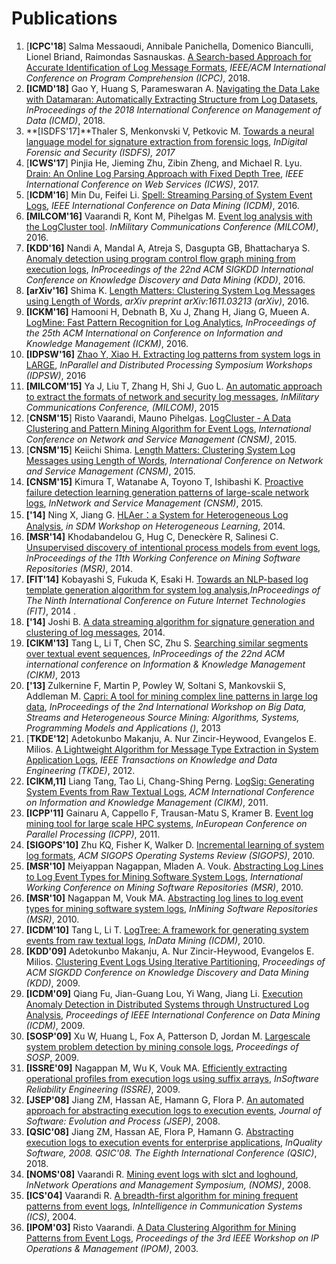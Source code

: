Publications
============

1. [**ICPC'18**] Salma Messaoudi, Annibale Panichella, Domenico Bianculli, Lionel Briand, Raimondas Sasnauskas. [A Search-based Approach for Accurate Identification of Log Message Formats](http://publications.uni.lu/bitstream/10993/35286/1/ICPC-2018.pdf), *IEEE/ACM International Conference on Program Comprehension (ICPC)*, 2018.
1. **[ICMD'18]** Gao Y, Huang S, Parameswaran A. [Navigating the Data Lake with Datamaran: Automatically Extracting Structure from Log Datasets](https://arxiv.org/pdf/1708.08905.pdf), *InProceedings of the 2018 International Conference on Management of Data (ICMD)*, 2018.
1. **[ISDFS'17]**Thaler S, Menkonvski V, Petkovic M. [Towards a neural language model for signature extraction from forensic logs](https://ieeexplore.ieee.org/abstract/document/7916497/), *InDigital Forensic and Security (ISDFS), 2017*
1. [**ICWS'17**] Pinjia He, Jieming Zhu, Zibin Zheng, and Michael R. Lyu. [Drain: An Online Log Parsing Approach with Fixed Depth Tree](http://jiemingzhu.github.io/pub/pjhe_icws2017.pdf), *IEEE International Conference on Web Services (ICWS)*, 2017.
1. [**ICDM'16**] Min Du, Feifei Li. [Spell: Streaming Parsing of System Event Logs](https://www.cs.utah.edu/~lifeifei/papers/spell.pdf), *IEEE International Conference on Data Mining (ICDM)*, 2016.
1. **[MILCOM'16]** Vaarandi R, Kont M, Pihelgas M. [Event log analysis with the LogCluster tool](https://ieeexplore.ieee.org/abstract/document/7795458/). *InMilitary Communications Conference (MILCOM)*, 2016.
1. **[KDD'16]** Nandi A, Mandal A, Atreja S, Dasgupta GB, Bhattacharya S. [Anomaly detection using program control flow graph mining from execution logs](https://pdfs.semanticscholar.org/cc2c/1755d4fd55a25d924894afdf5090c5bdaf6f.pdf), *InProceedings of the 22nd ACM SIGKDD International Conference on Knowledge Discovery and Data Mining (KDD)*, 2016.
1. **[arXiv'16]** Shima K. [Length Matters: Clustering System Log Messages using Length of Words](https://arxiv.org/pdf/1611.03213), *arXiv preprint arXiv:1611.03213 (arXiv)*, 2016.
1. **[ICKM'16]** Hamooni H, Debnath B, Xu J, Zhang H, Jiang G, Mueen A. [LogMine: Fast Pattern Recognition for Log Analytics](https://pdfs.semanticscholar.org/8de8/a4b5193200d332aa4c86956bffbdac758194.pdf), *InProceedings of the 25th ACM International on Conference on Information and Knowledge Management (ICKM)*, 2016.
1. **[IDPSW'16]** [Zhao Y, Xiao H. Extracting log patterns from system logs in LARGE](http://web.cse.ohio-state.edu/~lu.932/hpbdc2016/slides/hpbdc16-zhao.pdf), *InParallel and Distributed Processing Symposium Workshops (IDPSW)*, 2016
1. **[MILCOM'15]** Ya J, Liu T, Zhang H, Shi J, Guo L. [An automatic approach to extract the formats of network and security log messages](http://or.nsfc.gov.cn/bitstream/00001903-5/420617/1/1000014323760.pdf), *InMilitary Communications Conference, (MILCOM)*, 2015
1. [**CNSM'15**] Risto Vaarandi, Mauno Pihelgas. [LogCluster - A Data Clustering and Pattern Mining Algorithm for Event Logs](http://ristov.github.io/publications/cnsm15-logcluster-web.pdf), *International Conference on Network and Service Management (CNSM)*, 2015.
1. [**CNSM'15**] Keiichi Shima. [Length Matters: Clustering System Log Messages using Length of Words](https://arxiv.org/pdf/1611.03213.pdf), *International Conference on Network and Service Management (CNSM)*, 2015.
1. **[CNSM'15]** Kimura T, Watanabe A, Toyono T, Ishibashi K. [Proactive failure detection learning generation patterns of large-scale network logs](https://pdfs.semanticscholar.org/6b9d/2b40529b4464fdfffded76aff0d89704f9e5.pdf), *InNetwork and Service Management (CNSM)*, 2015.
1. **['14]** Ning X, Jiang G.  [HLAer：a System for Heterogeneous Log Analysis](https://pdfs.semanticscholar.org/236d/9c76dbaa6e2e07ef6d17a8f3cc4fac6e1e55.pdf), *in SDM Workshop on Heterogeneous Learning*, 2014.
1. **[MSR'14]** Khodabandelou G, Hug C, Deneckère R, Salinesi C. [Unsupervised discovery of intentional process models from event logs](https://hal-paris1.archives-ouvertes.fr/hal-00994197/file/msr2014_submission_25.pdf), *InProceedings of the 11th Working Conference on Mining Software Repositories (MSR)*, 2014.
1. **[FIT'14]** Kobayashi S, Fukuda K, Esaki H. [Towards an NLP-based log template generation algorithm for system log analysis](http://sat.hongo.wide.ad.jp/cfi2014.pdf),*InProceedings of The Ninth International Conference on Future Internet Technologies (FIT)*, 2014 .
1. **['14]** Joshi B. [A data streaming algorithm for signature generation and clustering of log messages](https://www.researchgate.net/profile/Basanta_Joshi2/publication/307136529_A_data_streaming_algorithm_for_signature_generation_and_clustering_of_log_messages/links/57c2552308ae2f5eb334caa8.pdf), 2014.
1. **[CIKM'13]** Tang L, Li T, Chen SC, Zhu S. [Searching similar segments over textual event sequences](http://www.dtic.mil/get-tr-doc/pdf?AD=AD1022236), *InProceedings of the 22nd ACM international conference on Information & Knowledge Management (CIKM)*, 2013
1. **['13]** Zulkernine F, Martin P, Powley W, Soltani S, Mankovskii S, Addleman M. [Capri: A tool for mining complex line patterns in large log data](http://www.academia.edu/download/46095186/Capri_KDD_BigMine.pdf), *InProceedings of the 2nd International Workshop on Big Data, Streams and Heterogeneous Source Mining: Algorithms, Systems, Programming Models and Applications ()*, 2013
1. [**TKDE'12**] Adetokunbo Makanju, A. Nur Zincir-Heywood, Evangelos E. Milios. [A Lightweight Algorithm for Message Type Extraction in System Application Logs](http://ieeexplore.ieee.org/abstract/document/5936060/), *IEEE Transactions on Knowledge and Data Engineering (TKDE)*, 2012.
1. **[CIKM,11]** Liang Tang, Tao Li, Chang-Shing Perng. [LogSig: Generating System Events from Raw Textual Logs](http://citeseerx.ist.psu.edu/viewdoc/download?doi=10.1.1.222.9320&rep=rep1&type=pdf), *ACM International Conference on Information and Knowledge Management (CIKM)*, 2011.
1. **[ICPP'11]** Gainaru A, Cappello F, Trausan-Matu S, Kramer B. [Event log mining tool for large scale HPC systems](https://link.springer.com/chapter/10.1007/978-3-642-23400-2_6), *InEuropean Conference on Parallel Processing (ICPP)*, 2011.
1. **[SIGOPS'10]** Zhu KQ, Fisher K, Walker D. [Incremental learning of system log formats](http://citeseerx.ist.psu.edu/viewdoc/download?doi=10.1.1.153.2089&rep=rep1&type=pdf), *ACM SIGOPS Operating Systems Review (SIGOPS)*, 2010.
1. **[MSR'10]** Meiyappan Nagappan, Mladen A. Vouk. [Abstracting Log Lines to Log Event Types for Mining Software System Logs](http://www.se.rit.edu/~mei/publications/pdfs/Abstracting-Log-Lines-to-Log-Event-Types-for-Mining-Software-System-Logs.pdf), *International Working Conference on Mining Software Repositories (MSR)*, 2010.
1. **[MSR'10]** Nagappan M, Vouk MA. [Abstracting log lines to log event types for mining software system logs](https://cs.uwaterloo.ca/~m2nagapp/publications/pdfs/Abstracting-Log-Lines-to-Log-Event-Types-for-Mining-Software-System-Logs.pdf), *InMining Software Repositories (MSR)*, 2010.
1. **[ICDM'10]** Tang L, Li T. [LogTree: A framework for generating system events from raw textual logs](http://users.cis.fiu.edu/~lpeng/log/1_LogTree%20A%20Framework%20for%20Generating%20System%20Events%20from%20Raw%20Textual%20Logs.pdf), *InData Mining (ICDM)*, 2010.
1. **[KDD'09]** Adetokunbo Makanju, A. Nur Zincir-Heywood, Evangelos E. Milios. [Clustering Event Logs Using Iterative Partitioning](https://web.cs.dal.ca/~makanju/publications/paper/kdd09.pdf), *Proceedings of ACM SIGKDD Conference on Knowledge Discovery and Data Mining (KDD)*, 2009.
1. **[ICDM'09]** Qiang Fu, Jian-Guang Lou, Yi Wang, Jiang Li. [Execution Anomaly Detection in Distributed Systems through Unstructured Log Analysis](https://www.microsoft.com/en-us/research/wp-content/uploads/2016/02/DM790-CR.pdf), *Proceedings of IEEE International Conference on Data Mining (ICDM)*, 2009.
1. **[SOSP'09]** Xu W, Huang L, Fox A, Patterson D, Jordan M. [Largescale system problem detection by mining console logs](http://nma.berkeley.edu/ark:/28722/bk0005k9b6k), *Proceedings of SOSP*, 2009.
1. **[ISSRE'09]** Nagappan M, Wu K, Vouk MA. [Efficiently extracting operational profiles from execution logs using suffix arrays](http://www.se.rit.edu/~mei/publications/publications/issre_Nagappan.pdf), *InSoftware Reliability Engineering (ISSRE)*, 2009.
1. **[JSEP'08]** Jiang ZM, Hassan AE, Hamann G, Flora P. [An automated approach for abstracting execution logs to execution events](http://sail.cs.queensu.ca/Downloads/JSME_AnAutomatedApproachForAbstractingExecutionLogsToExecutionEvents.pdf), *Journal of Software: Evolution and Process (JSEP)*, 2008.
1. **[QSIC'08]** Jiang ZM, Hassan AE, Flora P, Hamann G. [Abstracting execution logs to execution events for enterprise applications](https://www.researchgate.net/profile/Ahmed_E_Hassan/publication/4366728_Abstracting_Execution_Logs_to_Execution_Events_for_Enterprise_Applications_Short_Paper/links/5577f2cf08aeacff200054cd.pdf), *InQuality Software, 2008. QSIC'08. The Eighth International Conference (QSIC)*, 2018.
1. **[NOMS'08]** Vaarandi R. [Mining event logs with slct and loghound](http://ieeexplore.ieee.org/abstract/document/4575281/), *InNetwork Operations and Management Symposium, (NOMS)*, 2008.
1. **[ICS'04]** Vaarandi R. [A breadth-first algorithm for mining frequent patterns from event logs](https://link.springer.com/content/pdf/10.1007/978-3-540-30179-0_27.pdf), *InIntelligence in Communication Systems (ICS)*, 2004.
1. **[IPOM'03]** Risto Vaarandi. [A Data Clustering Algorithm for Mining Patterns from Event Logs](http://www.quretec.com/u/vilo/edu/2003-04/DM_seminar_2003_II/ver1/P12/slct-ipom03-web.pdf), *Proceedings of the 3rd IEEE Workshop on IP Operations & Management (IPOM)*, 2003.





